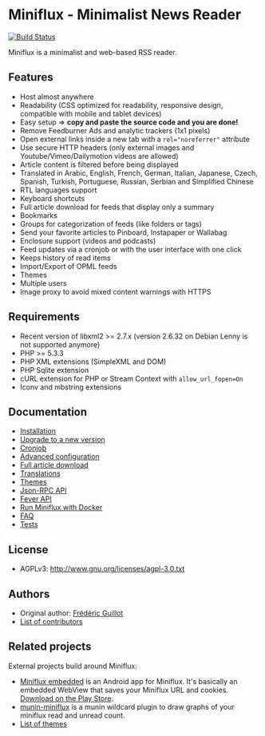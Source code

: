 Miniflux - Minimalist News Reader
=================================

[![Build Status](https://travis-ci.org/miniflux/miniflux.svg?branch=master)](https://travis-ci.org/miniflux/miniflux)

Miniflux is a minimalist and web-based RSS reader.

Features
--------

- Host almost anywhere
- Readability (CSS optimized for readability, responsive design, compatible with mobile and tablet devices)
- Easy setup => **copy and paste the source code and you are done!**
- Remove Feedburner Ads and analytic trackers (1x1 pixels)
- Open external links inside a new tab with a `rel="noreferrer"` attribute
- Use secure HTTP headers (only external images and Youtube/Vimeo/Dailymotion videos are allowed)
- Article content is filtered before being displayed
- Translated in Arabic, English, French, German, Italian, Japanese, Czech, Spanish, Turkish, Portuguese, Russian, Serbian and Simplified Chinese
- RTL languages support
- Keyboard shortcuts
- Full article download for feeds that display only a summary
- Bookmarks
- Groups for categorization of feeds (like folders or tags)
- Send your favorite articles to Pinboard, Instapaper or Wallabag
- Enclosure support (videos and podcasts)
- Feed updates via a cronjob or with the user interface with one click
- Keeps history of read items
- Import/Export of OPML feeds
- Themes
- Multiple users
- Image proxy to avoid mixed content warnings with HTTPS

Requirements
------------

- Recent version of libxml2 >= 2.7.x (version 2.6.32 on Debian Lenny is not supported anymore)
- PHP >= 5.3.3
- PHP XML extensions (SimpleXML and DOM)
- PHP Sqlite extension
- cURL extension for PHP or Stream Context with `allow_url_fopen=On`
- Iconv and mbstring extensions

Documentation
-------------

- [Installation](docs/installation.markdown)
- [Upgrade to a new version](docs/upgrade.markdown)
- [Cronjob](docs/cronjob.markdown)
- [Advanced configuration](docs/config.markdown)
- [Full article download](docs/full-article-download.markdown)
- [Translations](docs/translations.markdown)
- [Themes](docs/themes.markdown)
- [Json-RPC API](docs/json-rpc-api.markdown)
- [Fever API](docs/fever.markdown)
- [Run Miniflux with Docker](docs/docker.markdown)
- [FAQ](docs/faq.markdown)
- [Tests](docs/tests.markdown)

License
-------

- AGPLv3: <http://www.gnu.org/licenses/agpl-3.0.txt>

Authors
-------

- Original author: [Frédéric Guillot](https://github.com/fguillot)
- [List of contributors](CONTRIBUTORS.md)

Related projects
----------------

External projects build around Miniflux:

- [Miniflux embedded](https://github.com/repat/miniflux-embedded-android) is an Android app for Miniflux. It's basically an embedded WebView that saves your Miniflux URL and cookies. [Download on the Play Store](https://play.google.com/store/apps/details?id=de.repat.embeddedminiflux).
- [munin-miniflux](https://github.com/dewey/munin-plugins/tree/master/munin-miniflux) is a munin wildcard plugin to draw graphs of your miniflux read and unread count.
- [List of themes](docs/themes.markdown)
